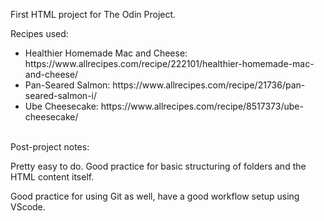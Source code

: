 First HTML project for The Odin Project.

Recipes used:
<ul>
    <li>Healthier Homemade Mac and Cheese: https://www.allrecipes.com/recipe/222101/healthier-homemade-mac-and-cheese/</li>
    <li>Pan-Seared Salmon: https://www.allrecipes.com/recipe/21736/pan-seared-salmon-i/</li>
    <li>Ube Cheesecake: https://www.allrecipes.com/recipe/8517373/ube-cheesecake/</li>
</ul>
<br>
Post-project notes: 
<p>Pretty easy to do. Good practice for basic structuring of folders and the HTML content itself.</p>
<p>Good practice for using Git as well, have a good workflow setup using VScode.</p>